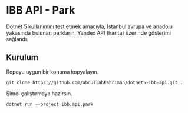 # IBB API - Park

Dotnet 5 kullanımını test etmek amacıyla, İstanbul avrupa ve anadolu yakasında bulunan parkların, Yandex API (harita) üzerinde gösterimi sağlandı.

## Kurulum

Repoyu uygun bir konuma kopyalayın.

```
git clone https://github.com/abdullahkahriman/dotnet5-ibb-api.git .
```

Şimdi çalıştırmaya hazırsın.

```
dotnet run --project ibb.api.park
```